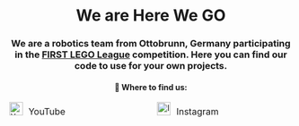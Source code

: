 <h1 align="center">We are Here We GO</h1>
<h3 align="center">
  We are a robotics team from Ottobrunn, Germany participating in the <a href="https://www.firstlegoleague.org/">FIRST LEGO League</a> competition. Here you can find our code to use for your own projects.
</h3>
<h4 align="center">🎯 Where to find us:
</h4>
<p>
  <a href="https://www.youtube.com/@HereWeGO-w1j" style="text-decoration:none; margin-right:80px;">
    <img src="https://cdn-icons-png.flaticon.com/512/1384/1384060.png" width="24" alt="YouTube" style="vertical-align:sub;">
    <span style="font-size:16px; vertical-align:middle; margin-left:6px;">YouTube</span>
  </a>

  <a href="https://www.instagram.com/herewego_robotics/" style="text-decoration:none; margin-left:80px;">
    <img src="https://upload.wikimedia.org/wikipedia/commons/thumb/9/95/Instagram_logo_2022.svg/64px-Instagram_logo_2022.svg.png" width="24" alt="Instagram" style="vertical-align:sub;">
    <span style="font-size:16px; vertical-align:middle; margin-left:6px;">Instagram</span>
  </a>
</p>






